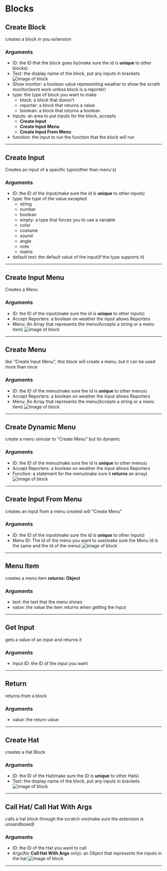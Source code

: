 # Blocks
## Create Block
creates a block in you extension
### Arguments
* ID: the ID that the block goes by(make sure the id is __unique__ to other blocks)
* Text: the display name of the block, put any inputs in brackets
![image of block](./create-block.png)
* Show monitor: a boolean value representing weather to show the scrath monitor(wont work unless block is a reporter)
* type: the type of block you want to make
    * block: a block that doesn't
    * reporter: a block that returns a value
    * boolean: a block that returns a boolean
* Inputs: an area to put inputs for the block, accepts
    * __Create Input__
    * __Create Input Menu__
    * __Create Input From Menu__
* function: the input to run the function that the block will run
___
## Create Input
Creates an input of a specific type(other than menu's)
### Arguments
* ID: the ID of the Input(make sure the id is __unique__ to other inputs)
* type: the type of the value excepted
    * string
    * number
    * boolean
    * empty: a type that forces you to use a variable
    * color
    * costume
    * sound
    * angle
    * note
    * matrix
* default text: the default value of the input(if the type supports it)
___
## Create Input Menu
Creates a Menu
### Arguments
* ID: the ID of the input(make sure the id is __unique__ to other inputs)
* Accept Reporters: a boolean on weather the input allows Reporters
* Menu: An Array that represents the menu(Accepts a string or a menu item)
![image of block](./Create%20Input%20Menu.png)
___
## Create Menu
like "Create Input Menu", this block will create a menu, but it can be used more than once
### Arguments
* ID: the ID of the menu(make sure the id is __unique__ to other menus)
* Accept Reporters: a boolean on weather the input allows Reporters
* Menu: An Array that represents the menu(Accepts a string or a menu item)
![image of block](./Create%20Menu.png)
___
## Create Dynamic Menu
create a menu simular to "Create Menu" but its dynamic
### Arguments
* ID: the ID of the menu(make sure the id is __unique__ to other menus)
* Accept Reporters: a boolean on weather the input allows Reporters
* Function: a statement for the menu(make sure it __returns__ an array)
![image of block](./dynamic_menu.png)
___
## Create Input From Menu
creates an input from a menu created will "Create Menu"
### Arguments
* ID: the ID of the input(make sure the id is __unique__ to other inputs)
* Menu ID: The Id of the menu you want to use(make sure the Menu Id is the same and the Id of the menu)
![image of block](./Create%20Input%20From%20Menu.png)
___
## Menu Item
creates a menu item
__returns: Object__
### Arguments
* text: the text that the menu shows
* value: the value the item returns when getting the Input
___
## Get Input
gets a value of an input and returns it
### Arguments
* Input ID: the ID of the input you want
___
## Return
returns from a block
### Arguments
* value: the return value
___
## Create Hat
creates a Hat Block
### Arguments
* ID: the ID of the Hat(make sure the ID is __unique__ to other Hats)
* Text: the display name of the block, put any inputs in brackets
![image of block](./Create%20Hat.png)
___
## Call Hat/ Call Hat With Args
calls a hat block through the scratch vm(make sure the extension is unsandboxed)
### Arguments
* ID: the ID of the Hat you want to call
* Args(for __Call Hat With Args__ only): an Object that represents the inputs in the hat
![image of block](./call-hat.png)
___
